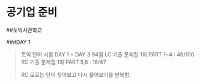 # 공기업 준비

##토익사관학교

###DAY 1
> 토익 단어 시험 DAY 1 ~ DAY 3 94점
> LC 기출 문제집 1회 PART 1~4 : 46/100
> RC 기출 문제집 1회 PART 5,6 : 16/47
> 
> RC 모르는 단어 찾아보고 다시 풀어보기를 반복함. 
